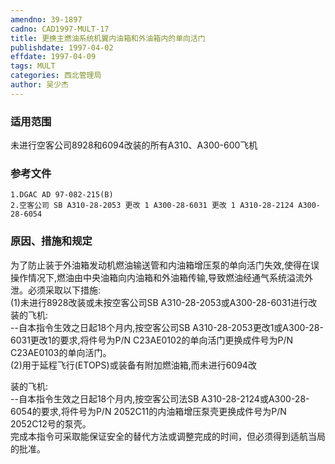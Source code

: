 ```yaml
---
amendno: 39-1897  
cadno: CAD1997-MULT-17  
title: 更换主燃油系统机翼内油箱和外油箱内的单向活门  
publishdate: 1997-04-02  
effdate: 1997-04-09  
tags: MULT  
categories: 西北管理局  
author: 吴少杰  
---
```

  
### 适用范围  
未进行空客公司8928和6094改装的所有A310、A300-600飞机  
  
<!--more-->  
### 参考文件  
    1.DGAC AD 97-082-215(B)  
    2.空客公司 SB A310-28-2053 更改 1 A300-28-6031 更改 1 A310-28-2124 A300-28-6054  
  
### 原因、措施和规定  
为了防止装于外油箱发动机燃油输送管和内油箱增压泵的单向活门失效,使得在误操作情况下,燃油由中央油箱向内油箱和外油箱传输,导致燃油经通气系统溢流外泄。必须采取以下措施:  
(1)未进行8928改装或未按空客公司SB A310-28-2053或A300-28-6031进行改装的飞机:  
    --自本指令生效之日起18个月内,按空客公司SB A310-28-2053更改1或A300-28-6031更改1的要求,将件号为P/N C23AE0102的单向活门更换成件号为P/N C23AE0103的单向活门。  
    (2)用于延程飞行(ETOPS)或装备有附加燃油箱,而未进行6094改  
      
装的飞机:  
    --自本指令生效之日起18个月内,按空客公司法SB A310-28-2124或A300-28-6054的要求,将件号为P/N 2052C11的内油箱增压泵壳更换成件号为P/N 2052C12号的泵壳。  
    完成本指令可采取能保证安全的替代方法或调整完成的时间，但必须得到适航当局的批准。  
